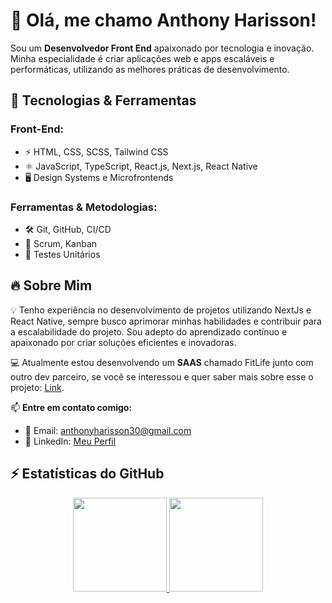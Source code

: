 # 👋 Olá, me chamo Anthony Harisson!

Sou um **Desenvolvedor Front End** apaixonado por tecnologia e inovação. Minha especialidade é criar aplicações web e apps escaláveis e performáticas, utilizando as melhores práticas de desenvolvimento.

## 🚀 Tecnologias & Ferramentas

### **Front-End:**
- ⚡ HTML, CSS, SCSS, Tailwind CSS
- ⚛️ JavaScript, TypeScript, React.js, Next.js, React Native
- 🖥️ Design Systems e Microfrontends

### **Ferramentas & Metodologias:**
- 🛠️ Git, GitHub, CI/CD
- 📌 Scrum, Kanban
- 🧪 Testes Unitários

## 🔥 Sobre Mim

💡 Tenho experiência no desenvolvimento de projetos utilizando NextJs e React Native, sempre busco aprimorar minhas habilidades e contribuir para a escalabilidade do projeto. Sou adepto do aprendizado contínuo e apaixonado por criar soluções eficientes e inovadoras.

💻 Atualmente estou desenvolvendo um **SAAS** chamado FitLife junto com outro dev parceiro, se você se interessou e quer saber mais sobre esse o projeto: [Link](https://github.com/igorVtermions/fit-life).

📫 **Entre em contato comigo:**
- 📩 Email: anthonyharisson30@gmail.com
- 🔗 LinkedIn: [Meu Perfil](https://www.linkedin.com/in/anthony-harisson-421b50231/)

## ⚡ Estatísticas do GitHub

<div align="center">
  <a href="https://github.com/anthonyh30">
  <img height="150em" src="https://github-readme-stats.vercel.app/api?username=anthonyh30&show_icons=true&theme=chartreuse-dark&include_all_commits=true&count_private=true"/>
  <img height="150em" src="https://github-readme-stats.vercel.app/api/top-langs/?username=anthonyh30&layout=compact&langs_count=7&theme=chartreuse-dark"/>
</div>
